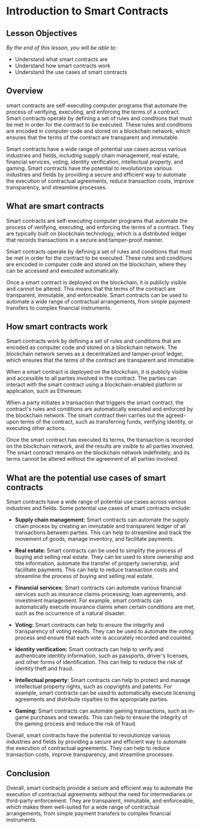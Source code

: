 # Introduction to Smart Contracts 

## Lesson Objectives 
*By the end of this lesson, you will be able to:*

- Understand what smart contracts are 
- Understand how smart contracts work
- Understand the use cases of smart contracts

## Overview
smart contracts are self-executing computer programs that automate the process of verifying, executing, and enforcing the terms of a contract. Smart contracts operate by defining a set of rules and conditions that must be met in order for the contract to be executed. These rules and conditions are encoded in computer code and stored on a blockchain network, which ensures that the terms of the contract are transparent and immutable.

Smart contracts have a wide range of potential use cases across various industries and fields, including supply chain management, real estate, financial services, voting, identity verification, intellectual property, and gaming. Smart contracts have the potential to revolutionize various industries and fields by providing a secure and efficient way to automate the execution of contractual agreements, reduce transaction costs, improve transparency, and streamline processes.

## What are smart contracts
Smart contracts are self-executing computer programs that automate the process of verifying, executing, and enforcing the terms of a contract. They are typically built on blockchain technology, which is a distributed ledger that records transactions in a secure and tamper-proof manner.

Smart contracts operate by defining a set of rules and conditions that must be met in order for the contract to be executed. These rules and conditions are encoded in computer code and stored on the blockchain, where they can be accessed and executed automatically.

Once a smart contract is deployed on the blockchain, it is publicly visible and cannot be altered. This means that the terms of the contract are transparent, immutable, and enforceable. Smart contracts can be used to automate a wide range of contractual arrangements, from simple payment transfers to complex financial instruments.

## How smart contracts work 

Smart contracts work by defining a set of rules and conditions that are encoded as computer code and stored on a blockchain network. The blockchain network serves as a decentralized and tamper-proof ledger, which ensures that the terms of the contract are transparent and immutable.

When a smart contract is deployed on the blockchain, it is publicly visible and accessible to all parties involved in the contract. The parties can interact with the smart contract using a blockchain-enabled platform or application, such as Ethereum.

When a party initiates a transaction that triggers the smart contract, the contract's rules and conditions are automatically executed and enforced by the blockchain network. The smart contract then carries out the agreed-upon terms of the contract, such as transferring funds, verifying identity, or executing other actions.

Once the smart contract has executed its terms, the transaction is recorded on the blockchain network, and the results are visible to all parties involved. The smart contract remains on the blockchain network indefinitely, and its terms cannot be altered without the agreement of all parties involved.

## What are the potential use cases of smart contracts
Smart contracts have a wide range of potential use cases across various industries and fields. Some potential use cases of smart contracts include:

* **Supply chain management:** Smart contracts can automate the supply chain process by creating an immutable and transparent ledger of all transactions between parties. This can help to streamline and track the movement of goods, manage inventory, and facilitate payments.

* **Real estate:** Smart contracts can be used to simplify the process of buying and selling real estate. They can be used to store ownership and title information, automate the transfer of property ownership, and facilitate payments. This can help to reduce transaction costs and streamline the process of buying and selling real estate.

* **Financial services:** Smart contracts can automate various financial services such as insurance claims processing, loan agreements, and investment management. For example, smart contracts can automatically execute insurance claims when certain conditions are met, such as the occurrence of a natural disaster.

* **Voting:** Smart contracts can help to ensure the integrity and transparency of voting results. They can be used to automate the voting process and ensure that each vote is accurately recorded and counted.

* **Identity verification:** Smart contracts can help to verify and authenticate identity information, such as passports, driver's licenses, and other forms of identification. This can help to reduce the risk of identity theft and fraud.

* **Intellectual property:** Smart contracts can help to protect and manage intellectual property rights, such as copyrights and patents. For example, smart contracts can be used to automatically execute licensing agreements and distribute royalties to the appropriate parties.

* **Gaming:** Smart contracts can automate gaming transactions, such as in-game purchases and rewards. This can help to ensure the integrity of the gaming process and reduce the risk of fraud.

Overall, smart contracts have the potential to revolutionize various industries and fields by providing a secure and efficient way to automate the execution of contractual agreements. They can help to reduce transaction costs, improve transparency, and streamline processes.

## Conclusion
Overall, smart contracts provide a secure and efficient way to automate the execution of contractual agreements without the need for intermediaries or third-party enforcement. They are transparent, immutable, and enforceable, which makes them well-suited for a wide range of contractual arrangements, from simple payment transfers to complex financial instruments.